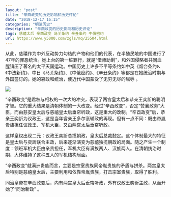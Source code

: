 ```yaml
---
layout: "post"
title: "辛酉政变的历史影响和历史评论"
date: "2018-12-17 16:15"
categories: "明清历史"
description: "辛酉政变的历史影响和历史评论"
tags: 慈禧太后 辛酉政变 马关条约 辛丑条约 中俄密约
url: https://www.y5000.com/zgls/mq/25504.html
---
```






从此，慈禧作为中外反动势力勾结的产物和他们的代表，在半殖民地的中国进行了47年的罪恶统治。她上台的第一桩罪行，就是“借师助剿”，和外国侵略者共同血腥镇压了著名的太平天国运动。中国历史上许多不平等条约如中英《烟台条约》、《中法新约》、中日《马关条约》、《中俄密约》、《辛丑条约》等都是在她统治时期与外国签订的。她的篡政和统治，使近代中国蒙受了无穷无尽的屈辱
。

![](https://img.y5000.com/uploads/allimg/170913/8-1F913145R3R9.jpg)

“辛酉政变”是君权与相权的一次大的冲突，表现了两宫皇太后和恭亲王奕訢的聪明才智。它的重大结果是清朝体制的一大改变。经过“辛酉政变”，否定“赞襄政务”大臣，而由慈安皇太后与慈禧皇太后垂帘听政，这是重大的改制。“辛酉政变”后，恭亲王奕訢为议政王，这是当年睿亲王多尔衮辅政的再现。但有一点不同：既由帝胤贵族担任议政王、军机大臣，又由两宫太后垂帘听政。

这样皇权出现二元：议政王奕訢总揽朝政，皇太后总裁懿定。这个体制最大的特征是皇太后与奕訢联合主政，后来逐渐演变为慈禧独揽朝政的局面。随之产生一个制度：领班军机大臣由亲贵担任，军机大臣有满族两人、汉族两人。在清朝统治时期，大体维持了这种五人的军机结构局面。

“辛酉政变”就满洲贵族而言，主要是宗室贵族同帝胤贵族的矛盾与拼杀。两宫皇太后特别是慈禧皇太后，主要利用和依靠帝胤贵族，打击宗室贵族，取得了胜利。

同治皇帝在辛酉政变后，内有两宫皇太后垂帘听政，外有议政王奕䜣主政，从而开始了“同治新政” 。
